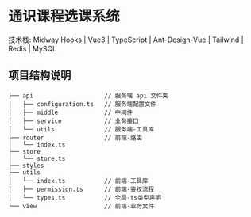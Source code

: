 # 通识课程选课系统

技术栈: Midway Hooks | Vue3 | TypeScript | Ant-Design-Vue | Tailwind | Redis | MySQL

## 项目结构说明
```
├── api                    // 服务端 api 文件夹
│   ├── configuration.ts   // 服务端配置文件
│   ├── middle             // 中间件
│   ├── service            // 业务接口
│   └── utils              // 服务端-工具库
├── router                 // 前端-路由
│   └── index.ts
├── store                  
│   └── store.ts
├── styles
├── utils   
│   └── index.ts           // 前端-工具库
│   ├── permission.ts      // 前端-鉴权流程
│   └── types.ts           // 全局-ts类型声明
└── view                   // 前端-业务文件
```